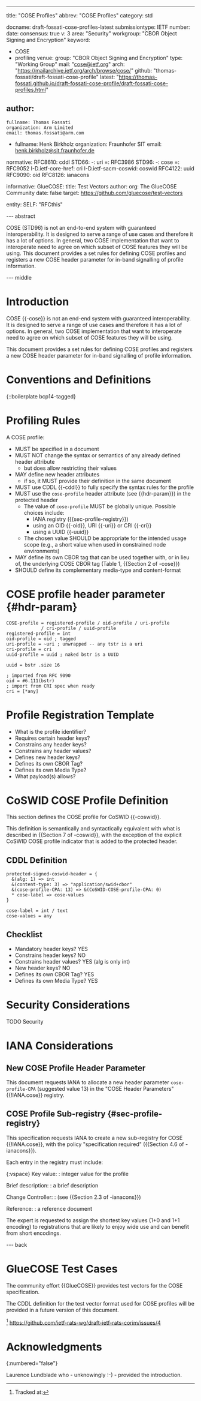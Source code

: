 ---

title: "COSE Profiles"
abbrev: "COSE Profiles"
category: std

docname: draft-fossati-cose-profiles-latest
submissiontype: IETF
number:
date:
consensus: true
v: 3
area: "Security"
workgroup: "CBOR Object Signing and Encryption"
keyword:
 - COSE
 - profiling
venue:
  group: "CBOR Object Signing and Encryption"
  type: "Working Group"
  mail: "cose@ietf.org"
  arch: "https://mailarchive.ietf.org/arch/browse/cose/"
  github: "thomas-fossati/draft-fossati-cose-profile"
  latest: "https://thomas-fossati.github.io/draft-fossati-cose-profile/draft-fossati-cose-profiles.html"

author:
 -
    fullname: Thomas Fossati
    organization: Arm Limited
    email: thomas.fossati@arm.com
 -
    fullname: Henk Birkholz
    organization: Fraunhofer SIT
    email: henk.birkholz@sit.fraunhofer.de

normative:
  RFC8610: cddl
  STD66:
    -: uri
    =: RFC3986
  STD96:
    -: cose
    =: RFC9052
  I-D.ietf-core-href: cri
  I-D.ietf-sacm-coswid: coswid
  RFC4122: uuid
  RFC9090: oid
  RFC8126: ianacons

informative:
  GlueCOSE:
    title: Test Vectors
    author:
      org: The GlueCOSE Community
    date: false
    target: https://github.com/gluecose/test-vectors

entity:
  SELF: "RFCthis"

--- abstract

COSE (STD96) is not an end-to-end system with guaranteed interoperability.
It is designed to serve a range of use cases and therefore it has a lot of options.
In general, two COSE implementation that want to interoperate need to agree on which subset of COSE features they will be using.
This document provides a set rules for defining COSE profiles and registers a new COSE header parameter for in-band signalling of profile information.

--- middle

# Introduction

COSE {{-cose}} is not an end-end system with guaranteed interoperability.
It is designed to serve a range of use cases and therefore it has a lot of options.
In general, two COSE implementation that want to interoperate need to agree on which subset of COSE features they will be using.

This document provides a set rules for defining COSE profiles and registers a new COSE header parameter for in-band signalling of profile information.

# Conventions and Definitions

{::boilerplate bcp14-tagged}

# Profiling Rules

A COSE profile:

* MUST be specified in a document
* MUST NOT change the syntax or semantics of any already defined
  header attribute
  * but does allow restricting their values
* MAY define new header attributes
  * if so, it MUST provide their definition in the same document
* MUST use CDDL {{-cddl}} to fully specify the syntax rules for the profile
* MUST use the `cose-profile` header attribute (see {{hdr-param}}) in the protected header
  * The value of `cose-profile` MUST be globally unique.  Possible choices include:
    * IANA registry ({{sec-profile-registry}})
    * using an OID {{-oid}}, URI {{-uri}} or CRI {{-cri}}
    * using a UUID {{-uuid}}
  * The chosen value SHOULD be appropriate for the intended usage scope (e.g., a short value when used in constrained node environments)
* MAY define its own CBOR tag that can be used together with, or in lieu of, the underlying COSE CBOR tag (Table 1, {{Section 2 of -cose}})
* SHOULD define its complementary media-type and content-format

[^tag]: (see https://github.com/thomas-fossati/draft-fossati-cose-profile/issues/3)

# COSE profile header parameter {#hdr-param}

~~~ cddl
COSE-profile = registered-profile / oid-profile / uri-profile
             / cri-profile / uuid-profile
registered-profile = int
oid-profile = oid ; tagged
uri-profile = ~uri ; unwrapped -- any tstr is a uri
cri-profile = cri
uuid-profile = uuid ; naked bstr is a UUID

uuid = bstr .size 16

; imported from RFC 9090
oid = #6.111(bstr)
; import from CRI spec when ready
cri = [*any]
~~~

# Profile Registration Template

* What is the profile identifier?
* Requires certain header keys?
* Constrains any header keys?
* Constrains any header values?
* Defines new header keys?
* Defines its own CBOR Tag?
* Defines its own Media Type?
* What payload(s) allows?

# CoSWID COSE Profile Definition

This section defines the COSE profile for CoSWID {{-coswid}}.

This definition is semantically and syntactically equivalent with what is
described in {{Section 7 of -coswid}}, with the exception of the explicit
CoSWID COSE profile indicator that is added to the protected header.



## CDDL Definition

~~~ cddl
protected-signed-coswid-header = {
  &(alg: 1) => int
  &(content-type: 3) => "application/swid+cbor"
  &(cose-profile-CPA: 13) => &(CoSWID-COSE-profile-CPA: 0)
  * cose-label => cose-values
}

cose-label = int / text
cose-values = any
~~~

## Checklist

* Mandatory header keys? YES
* Constrains header keys? NO
* Constrains header values? YES (alg is only int)
* New header keys? NO
* Defines its own CBOR Tag? YES
* Defines its own Media Type? YES

# Security Considerations

TODO Security

# IANA Considerations

## New COSE Profile Header Parameter

This document requests IANA to allocate a new header parameter
`cose-profile-CPA` (suggested value 13) in the "COSE Header Parameters"
{{!IANA.cose}} registry.

## COSE Profile Sub-registry {#sec-profile-registry}

This specification requests IANA to create a new sub-registry for COSE
{{!IANA.cose}}, with the policy "specification required" ({{Section 4.6 of
-ianacons}}).

Each entry in the registry must include:

{:vspace}
Key value:
: integer value for the profile

Brief description:
: a brief description

Change Controller:
: (see {{Section 2.3 of -ianacons}})

Reference:
: a reference document

The expert is requested to assign the shortest key values (1+0 and
1+1 encoding) to registrations that are likely to enjoy wide use and
can benefit from short encodings.

--- back

# GlueCOSE Test Cases

The community effort {{GlueCOSE}} provides test vectors for the COSE specification.

The CDDL definition for the test vector format used for COSE profiles will be provided in a future version of this document.

[^issue] https://github.com/ietf-rats-wg/draft-ietf-rats-corim/issues/4

# Acknowledgments
{:numbered="false"}

Laurence Lundblade who - unknowingly :-) - provided the introduction.

[^issue]: Tracked at:
